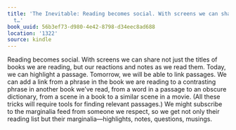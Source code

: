 ```yaml
---
title: 'The Inevitable: Reading becomes social. With screens we can share not just
  t…'
book_uuid: 56b3ef73-d980-4e42-8798-d34eec8ad688
location: '1322'
source: kindle
---
```


Reading becomes social. With screens we can share not just the titles of books we are reading, but our reactions and notes as we read them. Today, we can highlight a passage. Tomorrow, we will be able to link passages. We can add a link from a phrase in the book we are reading to a contrasting phrase in another book we’ve read, from a word in a passage to an obscure dictionary, from a scene in a book to a similar scene in a movie. (All these tricks will require tools for finding relevant passages.) We might subscribe to the marginalia feed from someone we respect, so we get not only their reading list but their marginalia—highlights, notes, questions, musings.